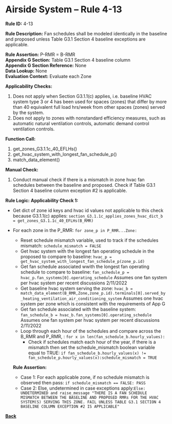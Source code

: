 # Airside System – Rule 4-13

**Rule ID:** 4-13  
 
**Rule Description:** Fan schedules shall be modeled identically in the baseline and proposed unless Table G3.1 Section 4 baseline exceptions are applicable.  

**Rule Assertion:** P-RMR = B-RMR                                           
**Appendix G Section:** Table G3.1 Section 4 baseline column  
**Appendix G Section Reference:** None  
**Data Lookup:** None   
**Evaluation Context:** Evaluate each Zone   

**Applicability Checks:**  

1. Does not apply when Section G3.1.1(c) applies, i.e. baseline HVAC system type 3 or 4 has been used for spaces (zones) that differ by more than 40 equivalent full load hrs/week from other spaces (zones) served by the system.
2. Does not apply to zones with nonstandard efficiency measures, such as automatic natural ventilation controls, automatic demand control ventilation controls.

 
**Function Call:** 

1. get_zones_G3.1.1c_40_EFLHs()
2. get_hvac_system_with_longest_fan_schedule_p()
3. match_data_element()


**Manual Check:** 

1. Conduct manual check if there is a mismatch in zone hvac fan schedules between the baseline and proposed. Check if Table G3.1 Section 4 baseline column exception #2 is applicable. 

**Rule Logic:**
**Applicability Check 1:** 
- Get dict of zone id keys and hvac id values not applicable to this check because G3.1.1(c) applies: `section_G3.1.1c_applies_zones_hvac_dict_b = get_zones_G3.1.1c_40_EFLHs(B_RMR)`
- For each zone in the P_RMR: `for zone_p in P_RMR...Zone:`
    - Reset schedule mismatch variable, used to track if the schedules mismatch: `schedule_mismatch = FALSE`
    - Get hvac system with the longest fan operating schedule in the proposed to compare to baseline: `hvac_p = get_hvac_system_with_longest_fan_schedule_p(zone_p.id)`
    - Get fan schedule associated wwith the longest fan operating schedule to compare to baseline: `fan_schedule_p = hvac_p.fan_systems[0].operating_schedule` Assumes one fan system per hvac system per recent discussions 2/11/2022
    - Get baseline hvac system serving the zone: `hvac_b = match_data_element(B_RMR,Zone,zone_p.id).terminals[0].served_by_heating_ventilation_air_conditioning_system` Assumes one hvac system per zone which is consistent with the requirements of App G
    - Get fan schedule associated with the baseline system: `fan_schedule_b = hvac_b.fan_systems[0].operating_schedule` Assumes one fan system per hvac system per recent discussions 2/11/2022  
    - Loop through each hour of the schedules and compare across the B_RMR and P_RMR, : `for x in len(fan_schedule_b.hourly_values):`
        - Check if schedules match each hour of the year, if there is a mismatch then set the schedule_mismatch boolean variable equal to TRUE: `if fan_schedule_b.hourly_values(x) != fan_schedule_p.hourly_values(x):schedule_mismatch = TRUE`  

    **Rule Assertion:**
    - Case 1: For each applicable zone, if no schedule mismatch is observed then pass: `if schedule_mismatch == FALSE: PASS`
    - Case 2: Else, undetermined in case exceptions apply:`Else: UNDETERMINED and raise_message "THERE IS A FAN SCHEDULE MISMATCH BETWEEN THE BASELINE AND PROPOSED RMRs FOR THE HVAC SYSTEM(S) SERVING THIS ZONE. FAIL UNLESS TABLE G3.1 SECTION 4 BASELINE COLUMN EXCEPTION #2 IS APPLICABLE"`


 **[Back](../_toc.md)**

